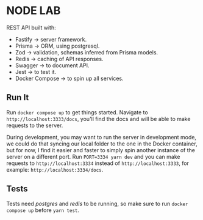 # NODE LAB

REST API built with:

- Fastify -> server framework.
- Prisma -> ORM, using postgresql.
- Zod -> validation, schemas inferred from Prisma models.
- Redis -> caching of API responses.
- Swagger -> to document API.
- Jest -> to test it.
- Docker Compose -> to spin up all services.

## Run It

Run `docker compose up` to get things started. Navigate to `http://localhost:3333/docs`, you'll find the docs and will be able to make requests to the server.

During development, you may want to run the server in development mode, we could do that syncing our local folder to the one in the Docker container, but for now, I find it easier and faster to simply spin another instance of the server on a different port. Run `PORT=3334 yarn dev` and you can make requests to `http://localhost:3334` instead of `http://localhost:3333`, for example: `http://localhost:3334/docs`.

## Tests

Tests need _postgres_ and _redis_ to be running, so make sure to run `docker compose up` before `yarn test`.
